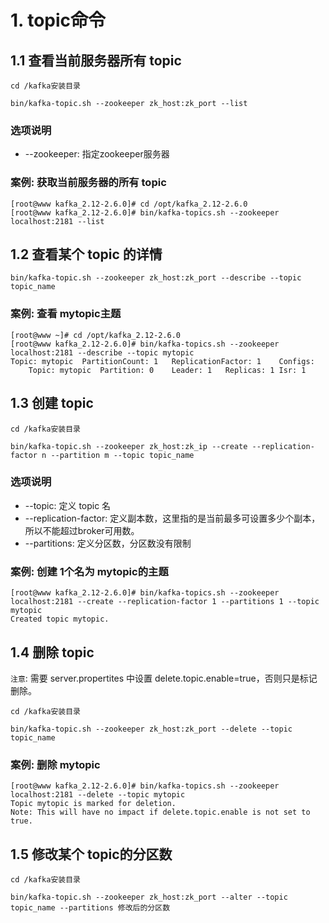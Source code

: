# 1. topic命令

## 1.1 查看当前服务器所有 topic

```shell script
cd /kafka安装目录

bin/kafka-topic.sh --zookeeper zk_host:zk_port --list
```

### 选项说明

* --zookeeper: 指定zookeeper服务器

### 案例: 获取当前服务器的所有 topic

```shell script
[root@www kafka_2.12-2.6.0]# cd /opt/kafka_2.12-2.6.0
[root@www kafka_2.12-2.6.0]# bin/kafka-topics.sh --zookeeper localhost:2181 --list
```

## 1.2 查看某个 topic 的详情

```shell script
bin/kafka-topic.sh --zookeeper zk_host:zk_port --describe --topic topic_name
```

### 案例: 查看 mytopic主题

```shell script
[root@www ~]# cd /opt/kafka_2.12-2.6.0
[root@www kafka_2.12-2.6.0]# bin/kafka-topics.sh --zookeeper localhost:2181 --describe --topic mytopic
Topic: mytopic	PartitionCount: 1	ReplicationFactor: 1	Configs:
	Topic: mytopic	Partition: 0	Leader: 1	Replicas: 1	Isr: 1
```


## 1.3 创建 topic

```shell script
cd /kafka安装目录

bin/kafka-topic.sh --zookeeper zk_host:zk_ip --create --replication-factor n --partition m --topic topic_name
```


### 选项说明
* --topic: 定义 topic 名
* --replication-factor: 定义副本数，这里指的是当前最多可设置多少个副本，所以不能超过broker可用数。
* --partitions: 定义分区数，分区数没有限制


### 案例: 创建 1个名为 mytopic的主题
```
[root@www kafka_2.12-2.6.0]# bin/kafka-topics.sh --zookeeper localhost:2181 --create --replication-factor 1 --partitions 1 --topic mytopic
Created topic mytopic.
```


## 1.4 删除 topic

`注意`: 需要 server.propertites 中设置 delete.topic.enable=true，否则只是标记删除。

```shell script
cd /kafka安装目录

bin/kafka-topic.sh --zookeeper zk_host:zk_port --delete --topic topic_name
```

### 案例: 删除 mytopic
```
[root@www kafka_2.12-2.6.0]# bin/kafka-topics.sh --zookeeper localhost:2181 --delete --topic mytopic
Topic mytopic is marked for deletion.
Note: This will have no impact if delete.topic.enable is not set to true.
```


## 1.5 修改某个 topic的分区数

```
cd /kafka安装目录

bin/kafka-topic.sh --zookeeper zk_host:zk_port --alter --topic topic_name --partitions 修改后的分区数
```

